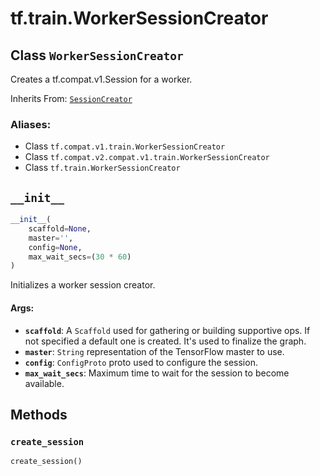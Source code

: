 <div itemscope itemtype="http://developers.google.com/ReferenceObject">
<meta itemprop="name" content="tf.train.WorkerSessionCreator" />
<meta itemprop="path" content="Stable" />
<meta itemprop="property" content="__init__"/>
<meta itemprop="property" content="create_session"/>
</div>

# tf.train.WorkerSessionCreator

## Class `WorkerSessionCreator`

Creates a tf.compat.v1.Session for a worker.

Inherits From: [`SessionCreator`](../../tf/train/SessionCreator.md)

### Aliases:

* Class `tf.compat.v1.train.WorkerSessionCreator`
* Class `tf.compat.v2.compat.v1.train.WorkerSessionCreator`
* Class `tf.train.WorkerSessionCreator`

<!-- Placeholder for "Used in" -->


<h2 id="__init__"><code>__init__</code></h2>

``` python
__init__(
    scaffold=None,
    master='',
    config=None,
    max_wait_secs=(30 * 60)
)
```

Initializes a worker session creator.


#### Args:


* <b>`scaffold`</b>: A `Scaffold` used for gathering or building supportive ops. If
  not specified a default one is created. It's used to finalize the graph.
* <b>`master`</b>: `String` representation of the TensorFlow master to use.
* <b>`config`</b>: `ConfigProto` proto used to configure the session.
* <b>`max_wait_secs`</b>: Maximum time to wait for the session to become available.



## Methods

<h3 id="create_session"><code>create_session</code></h3>

``` python
create_session()
```






